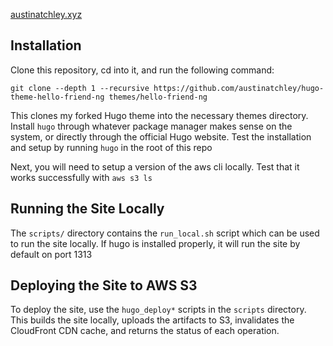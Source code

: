 [austinatchley.xyz](https://www.austinatchley.xyz)

## Installation

Clone this repository, cd into it, and run the following command:

```
git clone --depth 1 --recursive https://github.com/austinatchley/hugo-theme-hello-friend-ng themes/hello-friend-ng
```

This clones my forked Hugo theme into the necessary themes directory. Install `hugo` through whatever package manager
makes sense on the system, or directly through the official Hugo website. Test the installation and setup by running
`hugo` in the root of this repo

Next, you will need to setup a version of the aws cli locally. Test that it works successfully with `aws s3 ls`

## Running the Site Locally

The `scripts/` directory contains the `run_local.sh` script which can be used to run the site locally. 
If hugo is installed properly, it will run the site by default on port 1313

## Deploying the Site to AWS S3

To deploy the site, use the `hugo_deploy*` scripts in the `scripts` directory. This builds the site locally, 
uploads the artifacts to S3, invalidates the CloudFront CDN cache, and returns the status of each operation.
